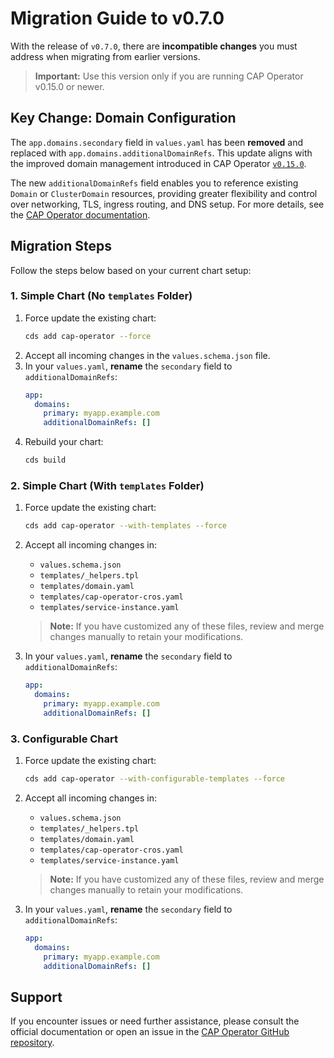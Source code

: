 # Migration Guide to v0.7.0

With the release of `v0.7.0`, there are **incompatible changes** you must address when migrating from earlier versions.

> **Important:** Use this version only if you are running CAP Operator v0.15.0 or newer.

## Key Change: Domain Configuration

The `app.domains.secondary` field in `values.yaml` has been **removed** and replaced with `app.domains.additionalDomainRefs`. This update aligns with the improved domain management introduced in CAP Operator [`v0.15.0`](https://github.com/SAP/cap-operator/releases/tag/v0.15.0).

The new `additionalDomainRefs` field enables you to reference existing `Domain` or `ClusterDomain` resources, providing greater flexibility and control over networking, TLS, ingress routing, and DNS setup. For more details, see the [CAP Operator documentation](https://sap.github.io/cap-operator/docs/usage/domain-management).

## Migration Steps

Follow the steps below based on your current chart setup:

### 1. Simple Chart (No `templates` Folder)

1. Force update the existing chart:
    ```sh
    cds add cap-operator --force
    ```
2. Accept all incoming changes in the `values.schema.json` file.
3. In your `values.yaml`, **rename** the `secondary` field to `additionalDomainRefs`:
    ```yaml
    app:
      domains:
        primary: myapp.example.com
        additionalDomainRefs: []
    ```
4. Rebuild your chart:
    ```sh
    cds build
    ```

### 2. Simple Chart (With `templates` Folder)

1. Force update the existing chart:
    ```sh
    cds add cap-operator --with-templates --force
    ```
2. Accept all incoming changes in:
    - `values.schema.json`
    - `templates/_helpers.tpl`
    - `templates/domain.yaml`
    - `templates/cap-operator-cros.yaml`
    - `templates/service-instance.yaml`

    > **Note:** If you have customized any of these files, review and merge changes manually to retain your modifications.

3. In your `values.yaml`, **rename** the `secondary` field to `additionalDomainRefs`:
    ```yaml
    app:
      domains:
        primary: myapp.example.com
        additionalDomainRefs: []
    ```

### 3. Configurable Chart

1. Force update the existing chart:
    ```sh
    cds add cap-operator --with-configurable-templates --force
    ```
2. Accept all incoming changes in:
    - `values.schema.json`
    - `templates/_helpers.tpl`
    - `templates/domain.yaml`
    - `templates/cap-operator-cros.yaml`
    - `templates/service-instance.yaml`

    > **Note:** If you have customized any of these files, review and merge changes manually to retain your modifications.

3. In your `values.yaml`, **rename** the `secondary` field to `additionalDomainRefs`:
    ```yaml
    app:
      domains:
        primary: myapp.example.com
        additionalDomainRefs: []

## Support

If you encounter issues or need further assistance, please consult the official documentation or open an issue in the [CAP Operator GitHub repository](https://github.com/SAP/cap-operator/issues).
